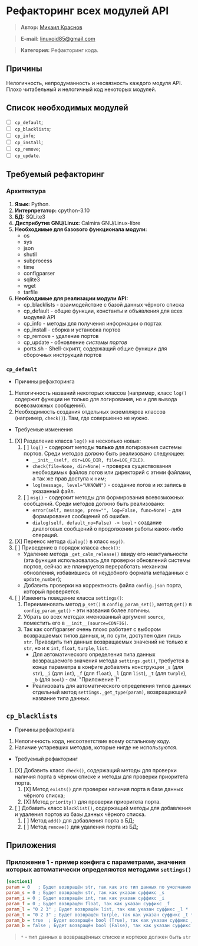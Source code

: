 # Рефакторинг всех модулей API

> **Автор:** [Михаил Краснов](https://github.com/Linuxoid85)

> **E-mail:** [linuxoid85@gmail.com](mailto:linuxoid85@gmail.com)

> **Категория:** Рефакторинг кода.

## Причины

Нелогичность, непродуманность и несвязность каждого модуля API. Плохо читабельный и нелогичный код некоторых модулей.

## Список необходимых модулей

- [ ] `cp_default`;
- [ ] `cp_blacklists`;
- [ ] `cp_info`;
- [ ] `cp_install`;
- [ ] `cp_remove`;
- [ ] `cp_update`.

## Требуемый рефакторинг

### Архитектура

1. **Язык:** Python.
2. **Интерпретатор:** cpython-3.10
3. **БД:** SQLite3
4. **Дистрибутив GNU/Linux:** Calmira GNU/Linux-libre
5. **Необходимые для базового функционала модули:**
    - os
    - sys
    - json
    - shutil
    - subprocess
    - time
    - configparser
    - sqlite3
    - wget
    - tarfile
6. **Необходимые для реализации модули API:**
    - cp_blacklists - взаимодействие с базой данных чёрного списка
    - cp_default - общие функции, константы и объявления для всех модулей API
    - cp_info - методы для получения информации о портах
    - cp_install - сборка и установка портов
    - cp_remove - удаление портов
    - cp_update - обновление *системы портов*
    - ports.sh - Shell-скрипт, содержащий общие функции для сборочных инструкций портов

### `cp_default`

- Причины рефакторинга

1. Нелогичность названий некоторых классов (например, класс `log()` содержит функции не только для логирования, но и для вывода всевозможных сообщений).
2. Необходимость создания отдельных экземпляров классов (например, `check()`). Там, где совершенно не нужно.

- Требуемые изменения

1. [X]  Разделение класса `log()` на несколько новых:
    1. [ ] `log()` - содержит методы **только** для логирования системы портов. Среди методов должно быть реализовано следующее:
        - `__init__(self, dir=LOG_DIR, file=LOG_FILE)`.
        - `check(file=None, dir=None)` - проверка существования необходимых файлов логов или директорий с этими файлами, а так же прав доступа к ним;
        - `log(message, level="UKNOWN")` - создание логов и их запись в указанный файл.
    2. [ ] `msg()` - содержит методы для формирования всевозможных сообщений. Среди методов должно быть реализовано:
        - `error(self, message, prev="", log=False, func=None)` - для формирования сообщений об ошибке.
        - `dialog(self, default_no=False) -> bool` - создание диалоговых сообщений о продолжении работы каких-либо операций.
2. [X] Перенос метода `dialog()` в класс `msg()`.
3. [ ] Приведение в порядок класса `check()`:
    - Удаление метода `_get_calm_release()` ввиду его неактуальности (эта функция использовалась для проверки обновлений системы портов, сейчас же планируется переработать механизм обновления, избавившись от неудобного формата метаданных с `update_number`);
    - Добавить проверки на корректность файла `config.json` порта, который проверяется.
4. [ ] Изменить поведение класса `settings()`:
    1. Переименовать метод `p_set()` в `config_param_set()`, метод `get()` в `config_param_get()` - эти названия более логичны.
    2. Убрать во всех методах именованный аргумент `source`, поместить его в `__init__(source=CONFIG)`.
    3. Так как configparser очень плохо работает с выбором возвращаемых типов данных, и, по сути, доступен один лишь `str`. Приводить тип данных возвращаемых значений не только к `str`, но и к `int`, `float`, `turple`, `list`.
        - Для автоматического определения типа данных возвращаемого значения метода `settings.get()`, требуется в конце параметра в конфиге добавлять конструкции `_s` (для `str`), `_i` (для `int`), `_f` (для `float`), `_l` (для `list`), `_t` (для `turple`), `_b` (для `bool`) - см. "Приложение 1".
        - Реализовать для автоматического определения типов данных отдельный метод `settings._get_type(param)`, возвращающий название типа данных.

## `cp_blacklists`

- Причины рефакторинга

1. Нелогичность кода, несоответствие всему остальному коду.
2. Наличие устаревших методов, которые нигде не используются.

- Требуемый рефакторинг

1. [X] Добавить класс `check()`, содержащий методы для проверки наличия порта в чёрном списке и методы для проверки приоритета порта.
    1. [X] Метод `exists()` для проверки наличия порта в базе данных чёрного списка;
    2. [X] Метод `priority()` для проверки приоритета порта.
2. [ ] Добавить класс `blacklist()`, содержащий методы для добавления и удаления портов из базы данных чёрного списка.
    1. [ ] Метод `add()` для добавления порта в БД;
    2. [ ] Метод `remove()` для удаления порта из БД;

## Приложения

### Приложение 1 - пример конфига с параметрами, значения которых автоматически определяются методами `settings()`

```ini
[section1]
param = 0   ; Будет возвращён str, так как это тип данных по умолчанию
param_s = 0 ; Будет возвращён str, так как указан суффикс _s
param_i = 0 ; Будет возвращён int, так как указан суффикс _i
param_f = 0 ; Будет возвращён float, так как указан суффикс _f
param_l = "0 2 3" ; Будет возвращён list, так как указан суффикс _l *
param_t = "0 2 3" ; Будет возвращён turple, так как указан суффикс _t *
param_b = true  ; Будет возвращён bool (True), так как указан суффикс _b
param_b = false ; Будет возвращён bool (False), так как указан суффикс _b
```

> `*` - тип данных в возвращённых списке и кортеже должен быть `str`
